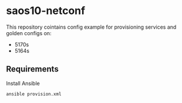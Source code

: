 # saos10-netconf

This repository cointains config example for provisioning services and golden configs on:
* 5170s
* 5164s

## Requirements

Install Ansible

```bash
ansible provision.xml
```
